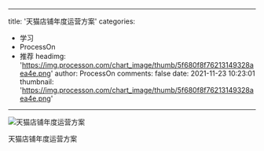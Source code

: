 
---
title: '天猫店铺年度运营方案'
categories: 
 - 学习
 - ProcessOn
 - 推荐
headimg: 'https://img.processon.com/chart_image/thumb/5f680f8f76213149328aea4e.png'
author: ProcessOn
comments: false
date: 2021-11-23 10:23:01
thumbnail: 'https://img.processon.com/chart_image/thumb/5f680f8f76213149328aea4e.png'
---

<div>   
<img class="thumb" alt="天猫店铺年度运营方案" src="https://img.processon.com/chart_image/thumb/5f680f8f76213149328aea4e.png" referrerpolicy="no-referrer">
<p>天猫店铺年度运营方案</p>  
</div>
            